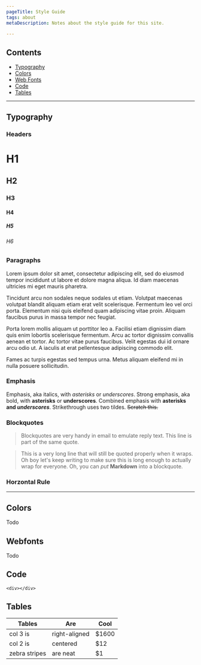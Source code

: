 ```yaml
---
pageTitle: Style Guide
tags: about
metaDescription: Notes about the style guide for this site.  

---
```

## Contents
* [Typography](#typography)
* [Colors](#colors)
* [Web Fonts](#webfonts)
* [Code](#code)
* [Tables](#tables)

---

## <a name="typography"></a>Typography
### Headers
# H1
## H2
### H3
#### H4
##### H5
###### H6

### Paragraphs
Lorem ipsum dolor sit amet, consectetur adipiscing elit, sed do eiusmod tempor incididunt ut labore et dolore magna aliqua. Id diam maecenas ultricies mi eget mauris pharetra. 

Tincidunt arcu non sodales neque sodales ut etiam. Volutpat maecenas volutpat blandit aliquam etiam erat velit scelerisque. Fermentum leo vel orci porta. Elementum nisi quis eleifend quam adipiscing vitae proin. Aliquam faucibus purus in massa tempor nec feugiat. 

Porta lorem mollis aliquam ut porttitor leo a. Facilisi etiam dignissim diam quis enim lobortis scelerisque fermentum. Arcu ac tortor dignissim convallis aenean et tortor. Ac tortor vitae purus faucibus. Velit egestas dui id ornare arcu odio ut. A iaculis at erat pellentesque adipiscing commodo elit. 

Fames ac turpis egestas sed tempus urna. Metus aliquam eleifend mi in nulla posuere sollicitudin.

### Emphasis
Emphasis, aka italics, with *asterisks* or _underscores_. Strong emphasis, aka bold, with **asterisks** or __underscores__. Combined emphasis with **asterisks and _underscores_**. Strikethrough uses two tildes. ~~Scratch this.~~

### Blockquotes
> Blockquotes are very handy in email to emulate reply text.
> This line is part of the same quote.

> This is a very long line that will still be quoted properly when it wraps. Oh boy let's keep writing to make sure this is long enough to actually wrap for everyone. Oh, you can *put* **Markdown** into a blockquote. 

### Horzontal Rule

---

## <a name="colors"></a>Colors
Todo

## <a name="webfonts"></a>Webfonts
Todo

## <a name="code"></a>Code
`<div></div>`

## <a name="tables"></a>Tables
| Tables        | Are           | Cool  |
| ------------- |-------------  | ----- |
| col 3 is      | right-aligned | $1600 |
| col 2 is      | centered      |   $12 |
| zebra stripes | are neat      |    $1 |



